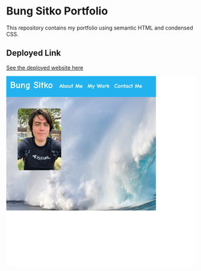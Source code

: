 # Bung Sitko Portfolio
This repository contains my portfolio using semantic HTML and condensed CSS.

## Deployed Link

[See the deployed website here](https://bunggoylearn.github.io/BungPortfolio/)

![Screenshot](screenshot.png)
